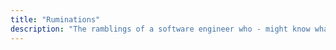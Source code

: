 ```yaml
---
title: "Ruminations"
description: "The ramblings of a software engineer who - might know what he's talking about. Or, might not. Who knows? These are, for the most part, indulging myself."
---
```

